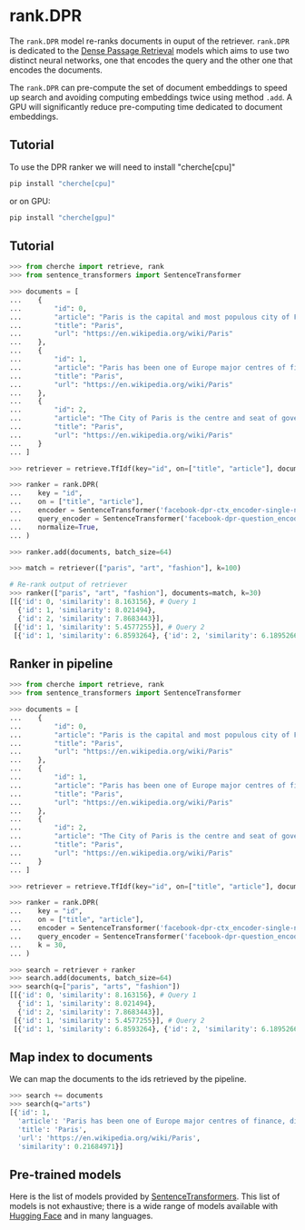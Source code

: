# rank.DPR

The `rank.DPR` model re-ranks documents in ouput of the retriever. `rank.DPR` is dedicated to the [Dense Passage Retrieval](https://arxiv.org/abs/2004.04906) models which aims to use two distinct neural networks, one that encodes the query and the other one that encodes the documents.

The `rank.DPR` can pre-compute the set of document embeddings to speed up search and avoiding computing embeddings twice using method `.add`. A GPU will significantly reduce pre-computing time dedicated to document embeddings.

## Tutorial

To use the DPR ranker we will need to install "cherche[cpu]"

```sh
pip install "cherche[cpu]"
```

or on GPU:

```sh
pip install "cherche[gpu]"
```

## Tutorial

```python
>>> from cherche import retrieve, rank
>>> from sentence_transformers import SentenceTransformer

>>> documents = [
...    {
...        "id": 0,
...        "article": "Paris is the capital and most populous city of France",
...        "title": "Paris",
...        "url": "https://en.wikipedia.org/wiki/Paris"
...    },
...    {
...        "id": 1,
...        "article": "Paris has been one of Europe major centres of finance, diplomacy , commerce , fashion , gastronomy , science , and arts.",
...        "title": "Paris",
...        "url": "https://en.wikipedia.org/wiki/Paris"
...    },
...    {
...        "id": 2,
...        "article": "The City of Paris is the centre and seat of government of the region and province of Île-de-France .",
...        "title": "Paris",
...        "url": "https://en.wikipedia.org/wiki/Paris"
...    }
... ]

>>> retriever = retrieve.TfIdf(key="id", on=["title", "article"], documents=documents)

>>> ranker = rank.DPR(
...    key = "id",
...    on = ["title", "article"],
...    encoder = SentenceTransformer('facebook-dpr-ctx_encoder-single-nq-base').encode,
...    query_encoder = SentenceTransformer('facebook-dpr-question_encoder-single-nq-base').encode,
...    normalize=True,
... )

>>> ranker.add(documents, batch_size=64)

>>> match = retriever(["paris", "art", "fashion"], k=100)

# Re-rank output of retriever
>>> ranker(["paris", "art", "fashion"], documents=match, k=30)
[[{'id': 0, 'similarity': 8.163156}, # Query 1
  {'id': 1, 'similarity': 8.021494},
  {'id': 2, 'similarity': 7.8683443}],
 [{'id': 1, 'similarity': 5.4577255}], # Query 2
 [{'id': 1, 'similarity': 6.8593264}, {'id': 2, 'similarity': 6.1895266}]] # Query 3
```

## Ranker in pipeline

```python
>>> from cherche import retrieve, rank
>>> from sentence_transformers import SentenceTransformer

>>> documents = [
...    {
...        "id": 0,
...        "article": "Paris is the capital and most populous city of France",
...        "title": "Paris",
...        "url": "https://en.wikipedia.org/wiki/Paris"
...    },
...    {
...        "id": 1,
...        "article": "Paris has been one of Europe major centres of finance, diplomacy , commerce , fashion , gastronomy , science , and arts.",
...        "title": "Paris",
...        "url": "https://en.wikipedia.org/wiki/Paris"
...    },
...    {
...        "id": 2,
...        "article": "The City of Paris is the centre and seat of government of the region and province of Île-de-France .",
...        "title": "Paris",
...        "url": "https://en.wikipedia.org/wiki/Paris"
...    }
... ]

>>> retriever = retrieve.TfIdf(key="id", on=["title", "article"], documents=documents, k=100)

>>> ranker = rank.DPR(
...    key = "id",
...    on = ["title", "article"],
...    encoder = SentenceTransformer('facebook-dpr-ctx_encoder-single-nq-base').encode,
...    query_encoder = SentenceTransformer('facebook-dpr-question_encoder-single-nq-base').encode,
...    k = 30,
... )

>>> search = retriever + ranker
>>> search.add(documents, batch_size=64)
>>> search(q=["paris", "arts", "fashion"])
[[{'id': 0, 'similarity': 8.163156}, # Query 1
  {'id': 1, 'similarity': 8.021494},
  {'id': 2, 'similarity': 7.8683443}],
 [{'id': 1, 'similarity': 5.4577255}], # Query 2
 [{'id': 1, 'similarity': 6.8593264}, {'id': 2, 'similarity': 6.1895266}]] # Query 3
```

## Map index to documents

We can map the documents to the ids retrieved by the pipeline.

```python
>>> search += documents
>>> search(q="arts")
[{'id': 1,
  'article': 'Paris has been one of Europe major centres of finance, diplomacy , commerce , fashion , gastronomy , science , and arts.',
  'title': 'Paris',
  'url': 'https://en.wikipedia.org/wiki/Paris',
  'similarity': 0.21684971}]
```

## Pre-trained models

Here is the list of models provided by [SentenceTransformers](https://www.sbert.net/docs/pretrained_models.html). This list of models is not exhaustive; there is a wide range of models available with [Hugging Face](https://huggingface.co/models?pipeline_tag=sentence-similarity&sort=downloads) and in many languages.
